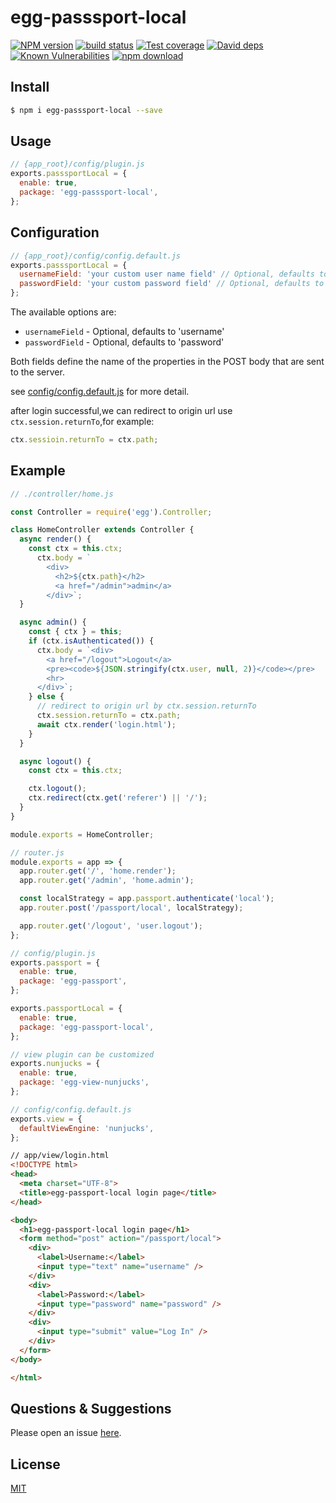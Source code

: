 # egg-passsport-local

[![NPM version][npm-image]][npm-url]
[![build status][travis-image]][travis-url]
[![Test coverage][codecov-image]][codecov-url]
[![David deps][david-image]][david-url]
[![Known Vulnerabilities][snyk-image]][snyk-url]
[![npm download][download-image]][download-url]

[npm-image]: https://img.shields.io/npm/v/egg-passsport-local.svg?style=flat-square
[npm-url]: https://npmjs.org/package/egg-passsport-local
[travis-image]: https://img.shields.io/travis/eggjs/egg-passsport-local.svg?style=flat-square
[travis-url]: https://travis-ci.org/eggjs/egg-passsport-local
[codecov-image]: https://img.shields.io/codecov/c/github/eggjs/egg-passsport-local.svg?style=flat-square
[codecov-url]: https://codecov.io/github/eggjs/egg-passsport-local?branch=master
[david-image]: https://img.shields.io/david/eggjs/egg-passsport-local.svg?style=flat-square
[david-url]: https://david-dm.org/eggjs/egg-passsport-local
[snyk-image]: https://snyk.io/test/npm/egg-passsport-local/badge.svg?style=flat-square
[snyk-url]: https://snyk.io/test/npm/egg-passsport-local
[download-image]: https://img.shields.io/npm/dm/egg-passsport-local.svg?style=flat-square
[download-url]: https://npmjs.org/package/egg-passsport-local

<!--
Description here.
-->

## Install

```bash
$ npm i egg-passsport-local --save
```

## Usage

```js
// {app_root}/config/plugin.js
exports.passsportLocal = {
  enable: true,
  package: 'egg-passsport-local',
};
```

## Configuration

```js
// {app_root}/config/config.default.js
exports.passsportLocal = {
  usernameField: 'your custom user name field' // Optional, defaults to 'username'
  passwordField: 'your custom password field' // Optional, defaults to 'password'
};
```

The available options are:

- `usernameField` - Optional, defaults to 'username'
- `passwordField` - Optional, defaults to 'password'

Both fields define the name of the properties in the POST body that are sent to the server.

see [config/config.default.js](config/config.default.js) for more detail.

after login successful,we can redirect to origin url use `ctx.session.returnTo`,for example:

```javascript
ctx.sessioin.returnTo = ctx.path;
```

## Example

```javascript
// ./controller/home.js

const Controller = require('egg').Controller;

class HomeController extends Controller {
  async render() {
    const ctx = this.ctx;
      ctx.body = `
        <div>
          <h2>${ctx.path}</h2>
          <a href="/admin">admin</a>
        </div>`;
  }

  async admin() {
    const { ctx } = this;
    if (ctx.isAuthenticated()) {
      ctx.body = `<div>
        <a href="/logout">Logout</a>
        <pre><code>${JSON.stringify(ctx.user, null, 2)}</code></pre>
        <hr>
      </div>`;
    } else {
      // redirect to origin url by ctx.session.returnTo
      ctx.session.returnTo = ctx.path;
      await ctx.render('login.html');
    }
  }

  async logout() {
    const ctx = this.ctx;

    ctx.logout();
    ctx.redirect(ctx.get('referer') || '/');
  }
}

module.exports = HomeController;

```

```javascript
// router.js
module.exports = app => {
  app.router.get('/', 'home.render');
  app.router.get('/admin', 'home.admin');

  const localStrategy = app.passport.authenticate('local');
  app.router.post('/passport/local', localStrategy);

  app.router.get('/logout', 'user.logout');
};
```

```javascript
// config/plugin.js
exports.passport = {
  enable: true,
  package: 'egg-passport',
};

exports.passportLocal = {
  enable: true,
  package: 'egg-passport-local',
};

// view plugin can be customized
exports.nunjucks = {
  enable: true,
  package: 'egg-view-nunjucks',
};
```

```javascript
// config/config.default.js
exports.view = {
  defaultViewEngine: 'nunjucks',
};
```

```html
// app/view/login.html
<!DOCTYPE html>
<head>
  <meta charset="UTF-8">
  <title>egg-passport-local login page</title>
</head>

<body>
  <h1>egg-passport-local login page</h1>
  <form method="post" action="/passport/local">
    <div>
      <label>Username:</label>
      <input type="text" name="username" />
    </div>
    <div>
      <label>Password:</label>
      <input type="password" name="password" />
    </div>
    <div>
      <input type="submit" value="Log In" />
    </div>
  </form>
</body>

</html>
```

## Questions & Suggestions

Please open an issue [here](https://github.com/eggjs/egg/issues).

## License

[MIT](LICENSE)

